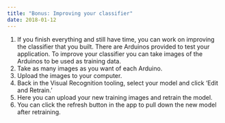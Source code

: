 ```yaml
---
title: "Bonus: Improving your classifier"
date: 2018-01-12
---
```


1. If you finish everything and still have time, you can work on improving the classifier that you built. There are Arduinos provided to test your application. To improve your classifier you can take images of the Arduinos to be used as training data.
2. Take as many images as you want of each Arduino.
3. Upload the images to your computer.
4. Back in the Visual Recognition tooling, select your model and click ‘Edit and Retrain.’
5. Here you can upload your new training images and retrain the model.
6. You can click the refresh button in the app to pull down the new model after retraining.
